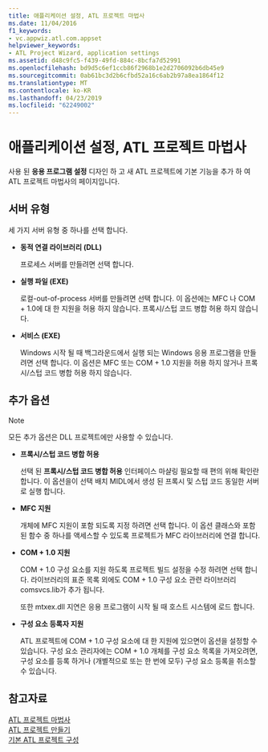 ```yaml
---
title: 애플리케이션 설정, ATL 프로젝트 마법사
ms.date: 11/04/2016
f1_keywords:
- vc.appwiz.atl.com.appset
helpviewer_keywords:
- ATL Project Wizard, application settings
ms.assetid: d48c9fc5-f439-49fd-884c-8bcfa7d52991
ms.openlocfilehash: bd9d5c6ef1ccb86f2968b1e2d2706092b6db45e9
ms.sourcegitcommit: 0ab61bc3d2b6cfbd52a16c6ab2b97a8ea1864f12
ms.translationtype: MT
ms.contentlocale: ko-KR
ms.lasthandoff: 04/23/2019
ms.locfileid: "62249002"
---
```

# <a name="application-settings-atl-project-wizard"></a>애플리케이션 설정, ATL 프로젝트 마법사

사용 된 **응용 프로그램 설정** 디자인 하 고 새 ATL 프로젝트에 기본 기능을 추가 하 여 ATL 프로젝트 마법사의 페이지입니다.

## <a name="server-type"></a>서버 유형

세 가지 서버 유형 중 하나를 선택 합니다.

- **동적 연결 라이브러리 (DLL)**

   프로세스 서버를 만들려면 선택 합니다.

- **실행 파일 (EXE)**

   로컬-out-of-process 서버를 만들려면 선택 합니다. 이 옵션에는 MFC 나 COM + 1.0에 대 한 지원을 허용 하지 않습니다. 프록시/스텁 코드 병합 허용 하지 않습니다.

- **서비스 (EXE)**

   Windows 시작 될 때 백그라운드에서 실행 되는 Windows 응용 프로그램을 만들려면 선택 합니다. 이 옵션은 MFC 또는 COM + 1.0 지원을 허용 하지 않거나 프록시/스텁 코드 병합 허용 하지 않습니다.

## <a name="additional-options"></a>추가 옵션

> [!NOTE]
> 모든 추가 옵션은 DLL 프로젝트에만 사용할 수 있습니다.

- **프록시/스텁 코드 병합 허용**

   선택 된 **프록시/스텁 코드 병합 허용** 인터페이스 마샬링 필요할 때 편의 위해 확인란 합니다. 이 옵션을이 선택 배치 MIDL에서 생성 된 프록시 및 스텁 코드 동일한 서버로 실행 합니다.

- **MFC 지원**

   개체에 MFC 지원이 포함 되도록 지정 하려면 선택 합니다. 이 옵션 클래스와 포함 된 함수 중 하나를 액세스할 수 있도록 프로젝트가 MFC 라이브러리에 연결 합니다.

- **COM + 1.0 지원**

   COM + 1.0 구성 요소를 지원 하도록 프로젝트 빌드 설정을 수정 하려면 선택 합니다. 라이브러리의 표준 목록 외에도 COM + 1.0 구성 요소 관련 라이브러리 comsvcs.lib가 추가 됩니다.

   또한 mtxex.dll 지연은 응용 프로그램이 시작 될 때 호스트 시스템에 로드 합니다.

- **구성 요소 등록자 지원**

   ATL 프로젝트에 COM + 1.0 구성 요소에 대 한 지원에 있으면이 옵션을 설정할 수 있습니다. 구성 요소 관리자에는 COM + 1.0 개체를 구성 요소 목록을 가져오려면, 구성 요소를 등록 하거나 (개별적으로 또는 한 번에 모두) 구성 요소 등록을 취소할 수 있습니다.

## <a name="see-also"></a>참고자료

[ATL 프로젝트 마법사](../../atl/reference/atl-project-wizard.md)<br/>
[ATL 프로젝트 만들기](../../atl/reference/creating-an-atl-project.md)<br/>
[기본 ATL 프로젝트 구성](../../atl/reference/default-atl-project-configurations.md)
